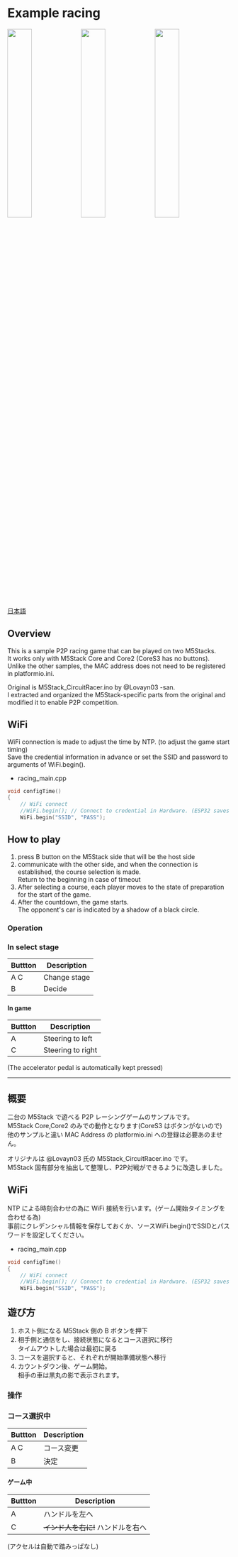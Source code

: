 # Example racing

<img src="https://github.com/GOB52/gob_esp_now/assets/26270227/6236f83c-64e5-47cd-bbff-a705ff0740c5" width="33%" /><img src="https://github.com/GOB52/gob_esp_now/assets/26270227/0105238f-c99c-47b3-99ce-0f9790019470" width="33%" /><img src="https://github.com/GOB52/gob_esp_now/assets/26270227/c84d2d8a-14b5-433d-8dac-330209cfee64" width="33%" />


[日本語](#概要)

## Overview
This is a sample P2P racing game that can be played on two M5Stacks.  
It works only with M5Stack Core and Core2 (CoreS3 has no buttons).  
Unlike the other samples, the MAC address does not need to be registered in platformio.ini.

Original is M5Stack_CircuitRacer.ino by @Lovayn03 -san.  
I extracted and organized the M5Stack-specific parts from the original and modified it to enable P2P competition.

## WiFi
WiFi connection is made to adjust the time by NTP. (to adjust the game start timing)  
Save the credential information in advance or set the SSID and password to arguments of WiFi.begin().

* racing_main.cpp
```cpp
void configTime()
{
    // WiFi connect
    //WiFi.begin(); // Connect to credential in Hardware. (ESP32 saves the last WiFi connection)
    WiFi.begin("SSID", "PASS");
```

## How to play

1. press B button on the M5Stack side that will be the host side
1. communicate with the other side, and when the connection is established, the course selection is made.  
Return to the beginning in case of timeout
1. After selecting a course, each player moves to the state of preparation for the start of the game. 
1. After the countdown, the game starts.  
The opponent's car is indicated by a shadow of a black circle.

### Operation

### In select stage
|Buttton|Description|
|---|---|
|A C|Change stage|
|B|Decide|


#### In game
|Buttton|Description|
|---|---|
|A|Steering to left|
|C|Steering to right|

(The accelerator pedal is automatically kept pressed)

---

## 概要
二台の M5Stack で遊べる P2P レーシングゲームのサンプルです。  
M5Stack Core,Core2 のみでの動作となります(CoreS3 はボタンがないので)  
他のサンプルと違い MAC Address の platformio.ini への登録は必要あのません。

オリジナルは @Lovayn03 氏の M5Stack_CircuitRacer.ino です。  
M5Stack 固有部分を抽出して整理し、P2P対戦ができるように改造しました。

## WiFi
NTP による時刻合わせの為に WiFi 接続を行います。(ゲーム開始タイミングを合わせる為)  
事前にクレデンシャル情報を保存しておくか、ソースWiFi.begin()でSSIDとパスワードを設定してください。

* racing_main.cpp
```cpp
void configTime()
{
    // WiFi connect
    //WiFi.begin(); // Connect to credential in Hardware. (ESP32 saves the last WiFi connection)
    WiFi.begin("SSID", "PASS");
```

## 遊び方

1. ホスト側になる M5Stack 側の B ボタンを押下
1. 相手側と通信をし、接続状態になるとコース選択に移行  
タイムアウトした場合は最初に戻る
1. コースを選択すると、それぞれが開始準備状態へ移行
1. カウントダウン後、ゲーム開始。  
相手の車は黒丸の影で表示されます。

### 操作

### コース選択中
|Buttton|Description|
|---|---|
|A C|コース変更|
|B|決定|

#### ゲーム中
|Buttton|Description|
|---|---|
|A|ハンドルを左へ|
|C|~~インド人を右に!~~ ハンドルを右へ|

(アクセルは自動で踏みっぱなし)

